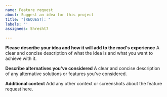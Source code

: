 ```yaml
---
name: Feature request
about: Suggest an idea for this project
title: "[REQUEST]: "
labels: ''
assignees: Shresht7

---
```


**Please describe your idea and how it will add to the mod's experience**
A clear and concise description of what the idea is and what you want to achieve with it.

**Describe alternatives you've considered**
A clear and concise description of any alternative solutions or features you've considered.

**Additional context**
Add any other context or screenshots about the feature request here.
